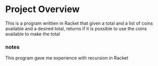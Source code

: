# Project Overview

This is a program writtien in Racket that given a total and a list of coins available and a desired total, returns if it is possible to use the coins available to make the total

### notes

This program gave me experience with recursion in Racket


